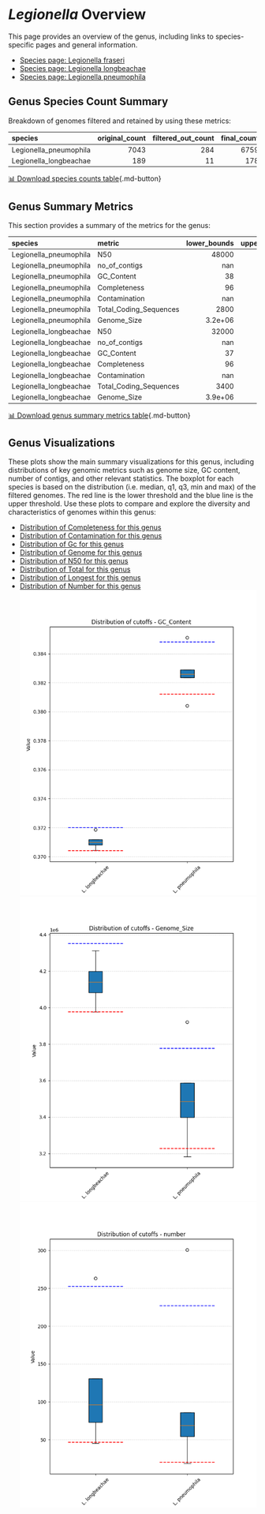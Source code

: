 # *Legionella* Overview
This page provides an overview of the genus, including links to species-specific pages and general information.

- [Species page: Legionella fraseri](Legionella_fraseri/index.md)
- [Species page: Legionella longbeachae](Legionella_longbeachae/index.md)
- [Species page: Legionella pneumophila](Legionella_pneumophila/index.md)
## Genus Species Count Summary
Breakdown of genomes filtered and retained by using these metrics:

| species                |   original_count |   filtered_out_count |   final_count |
|:-----------------------|-----------------:|---------------------:|--------------:|
| Legionella_pneumophila |             7043 |                  284 |          6759 |
| Legionella_longbeachae |              189 |                   11 |           178 |


[📊 Download species counts table](species_counts.csv){.md-button}
## Genus Summary Metrics
This section provides a summary of the metrics for the genus:

| species                | metric                 |   lower_bounds |   upper_bounds |
|:-----------------------|:-----------------------|---------------:|---------------:|
| Legionella_pneumophila | N50                    |    48000       |      nan       |
| Legionella_pneumophila | no_of_contigs          |      nan       |      230       |
| Legionella_pneumophila | GC_Content             |       38       |       39       |
| Legionella_pneumophila | Completeness           |       96       |      nan       |
| Legionella_pneumophila | Contamination          |      nan       |        3       |
| Legionella_pneumophila | Total_Coding_Sequences |     2800       |     3500       |
| Legionella_pneumophila | Genome_Size            |        3.2e+06 |        3.8e+06 |
| Legionella_longbeachae | N50                    |    32000       |      nan       |
| Legionella_longbeachae | no_of_contigs          |      nan       |      260       |
| Legionella_longbeachae | GC_Content             |       37       |       38       |
| Legionella_longbeachae | Completeness           |       96       |      nan       |
| Legionella_longbeachae | Contamination          |      nan       |        8       |
| Legionella_longbeachae | Total_Coding_Sequences |     3400       |     3900       |
| Legionella_longbeachae | Genome_Size            |        3.9e+06 |        4.4e+06 |


[📊 Download genus summary metrics table](genus_summary_metrics.csv){.md-button}
## Genus Visualizations
These plots show the main summary visualizations for this genus, including distributions of key genomic metrics such as genome size, GC content, number of contigs, and other relevant statistics. The boxplot for each species is based on the distribution (i.e. median, q1, q3, min and max) of the filtered genomes. The red line is the lower threshold and the blue line is the upper threshold. Use these plots to compare and explore the diversity and characteristics of genomes within this genus:

- [Distribution of Completeness for this genus](Completeness_Specific_boxplot_0.png)
- [Distribution of Contamination for this genus](Contamination_boxplot_0.png)
- [Distribution of Gc for this genus](GC_Content_boxplot_0.png)
- [Distribution of Genome for this genus](Genome_Size_boxplot_0.png)
- [Distribution of N50 for this genus](N50_boxplot_0.png)
- [Distribution of Total for this genus](Total_Coding_Sequences_boxplot_0.png)
- [Distribution of Longest for this genus](longest_boxplot_0.png)
- [Distribution of Number for this genus](number_boxplot_0.png)
![Distribution of Gc](GC_Content_boxplot_0.png)
![Distribution of Genome](Genome_Size_boxplot_0.png)
![Distribution of Number](number_boxplot_0.png)

